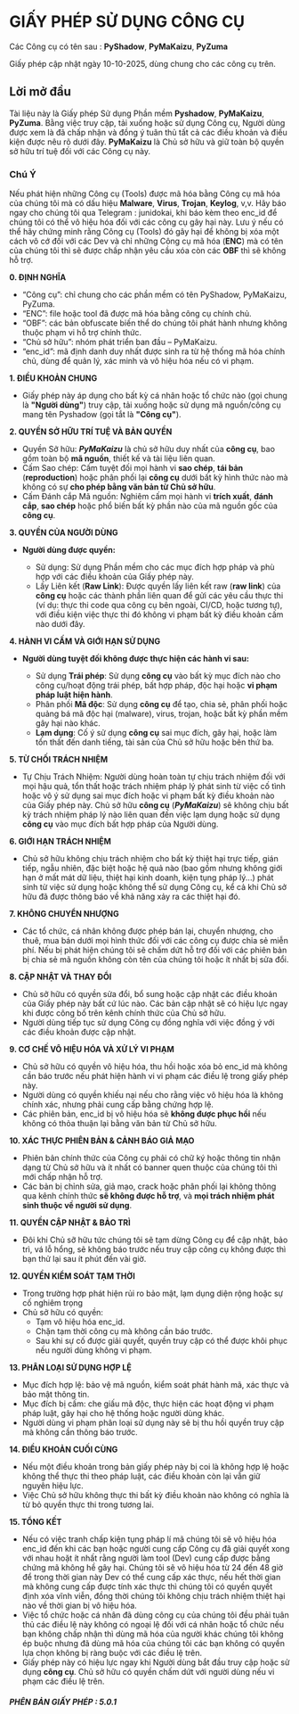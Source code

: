 # GIẤY PHÉP SỬ DỤNG CÔNG CỤ

Các Công cụ có tên sau : **PyShadow**, **PyMaKaizu**, **PyZuma**

Giấy phép cập nhật ngày 10-10-2025, dùng chung cho các công cụ trên.

## Lời mở đầu

Tài liệu này là Giấy phép Sử dụng Phần mềm **Pyshadow**, **PyMaKaizu**, **PyZuma**. Bằng việc truy cập, tải xuống hoặc sử dụng Công cụ, Người dùng được xem là đã chấp nhận và đồng ý tuân thủ tất cả các điều khoản và điều kiện được nêu rõ dưới đây. **PyMaKaizu** là Chủ sở hữu và giữ toàn bộ quyền sở hữu trí tuệ đối với các Công cụ này.

### Chú Ý

Nếu phát hiện những Công cụ (Tools) được mã hóa bằng Công cụ mã hóa của chúng tôi mà có dấu hiệu **Malware**, **Virus**, **Trojan**, **Keylog**, v,v. Hãy báo ngay cho chúng tôi qua Telegram : junidokai, khi báo kèm theo enc_id để chúng tôi có thể vô hiệu hóa đối với các công cụ gây hại này. Lưu ý nếu có thể hãy chứng minh rằng Công cụ (Tools) đó gây hại để không bị xóa một cách vô cớ đối với các Dev và chỉ những Công cụ mã hóa (**ENC**) mà có tên của chúng tôi thì sẽ được chấp nhận yêu cầu xóa còn các **OBF** thì sẽ không hỗ trợ.

**0. ĐỊNH NGHĨA**
- “Công cụ”: chỉ chung cho các phần mềm có tên PyShadow, PyMaKaizu, PyZuma.
- “ENC”: file hoặc tool đã được mã hóa bằng công cụ chính chủ.
- “OBF”: các bản obfuscate biến thể do chúng tôi phát hành nhưng không thuộc phạm vi hỗ trợ chính thức.
- “Chủ sở hữu”: nhóm phát triển ban đầu – PyMaKaizu.
- “enc_id”: mã định danh duy nhất được sinh ra từ hệ thống mã hóa chính chủ, dùng để quản lý, xác minh và vô hiệu hóa nếu có vi phạm.

**1. ĐIỀU KHOẢN CHUNG**
 - Giấy phép này áp dụng cho bất kỳ cá nhân hoặc tổ chức nào (gọi chung là **"Người dùng"**) truy cập, tải xuống hoặc sử dụng mã nguồn/công cụ mang tên Pyshadow (gọi tắt là **"Công cụ"**).

**2. QUYỀN SỞ HỮU TRÍ TUỆ VÀ BẢN QUYỀN**
 - Quyền Sở hữu: ***PyMaKaizu*** là chủ sở hữu duy nhất của **công cụ**, bao gồm toàn bộ **mã nguồn**, thiết kế và tài liệu liên quan.
 - Cấm Sao chép: Cấm tuyệt đối mọi hành vi **sao chép**, **tái bản** (**reproduction**) hoặc phân phối lại **công cụ** dưới bất kỳ hình thức nào mà không có sự **cho phép bằng văn bản từ Chủ sở hữu**.
 - Cấm Đánh cắp Mã nguồn: Nghiêm cấm mọi hành vi **trích xuất**, **đánh cắp**, **sao chép** hoặc phổ biến bất kỳ phần nào của mã nguồn gốc của **công cụ**.

**3. QUYỀN CỦA NGƯỜI DÙNG**
- **Người dùng được quyền:**

    - Sử dụng: Sử dụng Phần mềm cho các mục đích hợp pháp và phù hợp với các điều khoản của Giấy phép này.
    - Lấy Liên kết (**Raw Link**): Được quyền lấy liên kết raw (**raw link**) của **công cụ** hoặc các thành phần liên quan để gửi các yêu cầu thực thi (ví dụ: thực thi code qua công cụ bên ngoài, CI/CD, hoặc tương tự), với điều kiện việc thực thi đó không vi phạm bất kỳ điều khoản cấm nào dưới đây.

**4. HÀNH VI CẤM VÀ GIỚI HẠN SỬ DỤNG**
 - **Người dùng tuyệt đối không được thực hiện các hành vi sau:**

     - Sử dụng **Trái phép**: Sử dụng **công cụ** vào bất kỳ mục đích nào cho công cụ/hoạt động trái phép, bất hợp pháp, độc hại hoặc **vi phạm pháp luật hiện hành**.
     - Phân phối **Mã độc**: Sử dụng **công cụ** để tạo, chia sẻ, phân phối hoặc quảng bá mã độc hại (malware), virus, trojan, hoặc bất kỳ phần mềm gây hại nào khác.
     - **Lạm dụng**: Cố ý sử dụng **công cụ** sai mục đích, gây hại, hoặc làm tổn thất đến danh tiếng, tài sản của Chủ sở hữu hoặc bên thứ ba.

**5. TỪ CHỐI TRÁCH NHIỆM**
 - Tự Chịu Trách Nhiệm: Người dùng hoàn toàn tự chịu trách nhiệm đối với mọi hậu quả, tổn thất hoặc trách nhiệm pháp lý phát sinh từ việc cố tình hoặc vô ý sử dụng sai mục đích hoặc vi phạm bất kỳ điều khoản nào của Giấy phép này. Chủ sở hữu **công cụ** (***PyMaKaizu***) sẽ không chịu bất kỳ trách nhiệm pháp lý nào liên quan đến việc lạm dụng hoặc sử dụng **công cụ** vào mục đích bất hợp pháp của Người dùng.

**6. GIỚI HẠN TRÁCH NHIỆM**
- Chủ sở hữu không chịu trách nhiệm cho bất kỳ thiệt hại trực tiếp, gián tiếp, ngẫu nhiên, đặc biệt hoặc hệ quả nào (bao gồm nhưng không giới hạn ở mất mát dữ liệu, thiệt hại kinh doanh, kiện tụng pháp lý...) phát sinh từ việc sử dụng hoặc không thể sử dụng Công cụ, kể cả khi Chủ sở hữu đã được thông báo về khả năng xảy ra các thiệt hại đó.

**7. KHÔNG CHUYỂN NHƯỢNG**
- Các tổ chức, cá nhân không được phép bán lại, chuyển nhượng, cho thuê, mua bán dưới mọi hình thức đối với các công cụ được chia sẻ miễn phí. Nếu bị phát hiện chúng tôi sẽ chấm dứt hỗ trợ đối với các phiên bản bị chia sẻ mã nguồn không còn tên của chúng tôi hoặc ít nhất bị sửa đổi.

**8. CẬP NHẬT VÀ THAY ĐỔI**
- Chủ sở hữu có quyền sửa đổi, bổ sung hoặc cập nhật các điều khoản của Giấy phép này bất cứ lúc nào. Các bản cập nhật sẽ có hiệu lực ngay khi được công bố trên kênh chính thức của Chủ sở hữu.
- Người dùng tiếp tục sử dụng Công cụ đồng nghĩa với việc đồng ý với các điều khoản được cập nhật.

**9. CƠ CHẾ VÔ HIỆU HÓA VÀ XỬ LÝ VI PHẠM**
- Chủ sở hữu có quyền vô hiệu hóa, thu hồi hoặc xóa bỏ enc_id mà không cần báo trước nếu phát hiện hành vi vi phạm các điều lệ trong giấy phép này.
- Người dùng có quyền khiếu nại nếu cho rằng việc vô hiệu hóa là không chính xác, nhưng phải cung cấp bằng chứng hợp lệ.
- Các phiên bản, enc_id bị vô hiệu hóa sẽ **không được phục hồi** nếu không có thỏa thuận lại bằng văn bản từ Chủ sở hữu.

**10. XÁC THỰC PHIÊN BẢN & CẢNH BÁO GIẢ MẠO**
- Phiên bản chính thức của Công cụ phải có chữ ký hoặc thông tin nhận dạng từ Chủ sở hữu và ít nhất có banner quen thuộc của chúng tôi thì mới chấp nhận hỗ trợ.
- Các bản bị chỉnh sửa, giả mạo, crack hoặc phân phối lại không thông qua kênh chính thức **sẽ không được hỗ trợ**, và **mọi trách nhiệm phát sinh thuộc về người sử dụng**.

**11. QUYỀN CẬP NHẬT & BẢO TRÌ**
- Đôi khi Chủ sỡ hữu tức chúng tôi sẽ tạm dừng Công cụ để cập nhật, bảo trì, vá lỗ hổng, sẽ không báo trước nếu truy cập công cụ không được thì bạn thử lại sau ít phút đến vài giờ.

**12. QUYỀN KIỂM SOÁT TẠM THỜI**
- Trong trường hợp phát hiện rủi ro bảo mật, lạm dụng diện rộng hoặc sự cố nghiêm trọng
- Chủ sở hữu có quyền:
    - Tạm vô hiệu hóa enc_id.
    - Chặn tạm thời công cụ mà không cần báo trước.
    - Sau khi sự cố được giải quyết, quyền truy cập có thể được khôi phục nếu người dùng không vi phạm.

**13. PHÂN LOẠI SỬ DỤNG HỢP LỆ**
- Mục đích hợp lệ: bảo vệ mã nguồn, kiểm soát phát hành mã, xác thực và bảo mật thông tin.
- Mục đích bị cấm: che giấu mã độc, thực hiện các hoạt động vi phạm pháp luật, gây hại cho hệ thống hoặc người dùng khác.
- Người dùng vi phạm phân loại sử dụng này sẽ bị thu hồi quyền truy cập mà không cần thông báo trước.

**14. ĐIỀU KHOẢN CUỐI CÙNG**
- Nếu một điều khoản trong bản giấy phép này bị coi là không hợp lệ hoặc không thể thực thi theo pháp luật, các điều khoản còn lại vẫn giữ nguyên hiệu lực.
- Việc Chủ sở hữu không thực thi bất kỳ điều khoản nào không có nghĩa là từ bỏ quyền thực thi trong tương lai.

**15. TỔNG KẾT**
- Nếu có việc tranh chấp kiện tụng pháp lí mã chúng tôi sẽ vô hiệu hóa enc_id đến khi các bạn hoặc người cung cấp Công cụ đã giải quyết xong với nhau hoặt ít nhất rằng người làm tool (Dev) cung cấp được bằng chứng mã không hề gây hại. Chúng tôi sẽ vô hiệu hóa từ 24 đến 48 giờ để trong thời gian này Dev có thể cung cấp xác thực, nếu hết thời gian mà không cung cấp được tính xác thực thì chúng tôi có quyền quyết định xóa vĩnh viễn, đồng thời chúng tôi không chịu trách nhiệm thiệt hại nào về thời gian bị vô hiệu hóa.
- Việc tổ chức hoặc cá nhân đã dùng công cụ của chúng tôi đều phải tuân thủ các điều lệ này không có ngoại lệ đối với cá nhân hoặc tổ chức nếu bạn không chấp nhận thì dùng mã hóa của người khác chúng tôi không ép buộc nhưng đã dùng mã hóa của chúng tôi các bạn không có quyền lựa chọn không bị ràng buộc với các điều lệ trên.
 - Giấy phép này có hiệu lực ngay khi Người dùng bắt đầu truy cập hoặc sử dụng **công cụ**. Chủ sở hữu có quyền chấm dứt với người dùng nếu vi phạm các điều lệ trên.

##### PHÊN BẢN GIẤY PHÉP : 5.0.1
